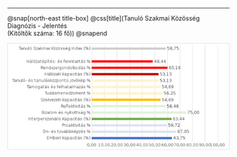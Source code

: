 ---


@snap[north-east title-box]
@css[title](Tanuló Szakmai Közösség Diagnózis - Jelentés <br/>(Kitöltők száma: 16 fő))
@snapend

![img](god/hetfo/20190114/tszk_export.png)
